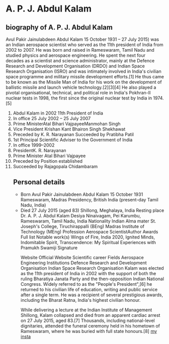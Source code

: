 <doctype html/>
      <h1><strong>A. P. J. Abdul Kalam</strong></h1>
     <h2> biography of A. P. J. Abdul Kalam </h2> 
      <p>Avul Pakir Jainulabdeen Abdul Kalam  15 October 1931 – 27 July 2015) was an Indian aerospace scientist who served as the 11th president of India from 2002 to 2007. He was born and raised in Rameswaram, Tamil Nadu and studied physics and aerospace engineering. He spent the next four decades as a scientist and science administrator, mainly at the Defence Research and Development Organisation (DRDO) and Indian Space Research Organisation (ISRO) and was intimately involved in India's civilian space programme and military missile development efforts.[1] He thus came to be known as the Missile Man of India for his work on the development of ballistic missile and launch vehicle technology.[2][3][4] He also played a pivotal organisational, technical, and political role in India's Pokhran-II nuclear tests in 1998, the first since the original nuclear test by India in 1974.[5]</p>
     <ol>
<li>Abdul Kalam in 2002 11th President of India</li>
<li>In office 25 July 2002 – 25 July 2007</li>
<li>Prime MinisterAtal Bihari VajpayeeManmohan Singh
<li>Vice President Krishan Kant Bhairon Singh Shekhawat
<li>Preceded by K. R. Narayanan
<lli>Succeeded by Pratibha Patil
<li>1st Principal Scientific Adviser to the Government of India
<li>In office 1999–2002
<li>PresidentK. R. Narayanan
<li>Prime Minister Atal Bihari Vajpayee
<li>Preceded by Position established
<li>Succeeded by Rajagopala Chidambaram
<h2>Personal details</h2>
<img src:"APJ.jpg"/> 
   <ul>
<li>Born Avul Pakir Jainulabdeen Abdul Kalam 15 October 1931
Rameswaram, Madras Presidency, British India
(present-day Tamil Nadu, India)
<li>Died
27 July 2015 (aged 83)
Shillong, Meghalaya, India
Resting place
<p2>Dr. A. P. J. Abdul Kalam Desiya Ninaivagam, Pei Karumbu, Rameswaram, Tamil Nadu, India
Nationality
Indian
Alma mater
St. Joseph's College, Tiruchirappalli (BEng)
Madras Institute of Technology (MEng)
Profession
Aerospace ScientistAuthor
Awards
Full list
Notable work(s)
Wings of Fire, India 2020, Ignited Minds, Indomitable Spirit, Transcendence: My Spiritual Experiences with Pramukh Swamiji
Signature

Website
Official Website
Scientific career
Fields
Aerospace Engineering
Institutions
Defence Research and Development Organisation
Indian Space Research Organisation
Kalam was elected as the 11th president of India in 2002 with the support of both the ruling Bharatiya Janata Party and the then-opposition Indian National Congress. Widely referred to as the "People's President",[6] he returned to his civilian life of education, writing and public service after a single term. He was a recipient of several prestigious awards, including the Bharat Ratna, India's highest civilian honour.

While delivering a lecture at the Indian Institute of Management Shillong, Kalam collapsed and died from an apparent cardiac arrest on 27 July 2015, aged 83.[7] Thousands, including national-level dignitaries, attended the funeral ceremony held in his hometown of Rameswaram, where he was buried with full state honours.[8]
</p2> 
<a href="https://www.instagram.com/p/CJLIO2uHbXH/?utm_medium=copy_link">my insta </a>

